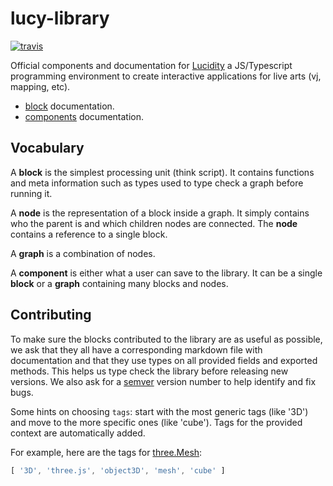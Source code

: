 # lucy-library
[![travis][travis-image]][travis-url]

[travis-image]: https://img.shields.io/travis/lucidogen/lucy-library/master.svg
[travis-url]: https://travis-ci.org/lucidogen/lucy-library

Official components and documentation for [Lucidity](http://lucidity.io) a JS/Typescript programming environment to create interactive applications for live arts (vj, mapping, etc).

* [block](./documentation/block.md) documentation.
* [components](./components) documentation.

## Vocabulary

A **block** is the simplest processing unit (think script). It contains functions and meta information such as types used to type check a graph before running it.

A **node** is the representation of a block inside a graph. It simply contains who the parent is and which children nodes are connected. The **node** contains a reference to a single block.

A **graph** is a combination of nodes.

A **component** is either what a user can save to the library. It can be a single **block** or a **graph** containing many blocks and nodes.

## Contributing

To make sure the blocks contributed to the library are as useful as possible, we ask that they all have a corresponding markdown file with documentation and that they use types on all provided fields and exported methods. This helps us type check the library before releasing new versions. We also ask for a [semver](http://semver.org) version number to help identify and fix bugs.

Some hints on choosing `tags`: start with the most generic tags (like '3D') and move to the more specific ones (like 'cube'). Tags for the provided context are automatically added.

For example, here are the tags for [three.Mesh](./components/three.Mesh.md):

```Javascript
[ '3D', 'three.js', 'object3D', 'mesh', 'cube' ]
```
